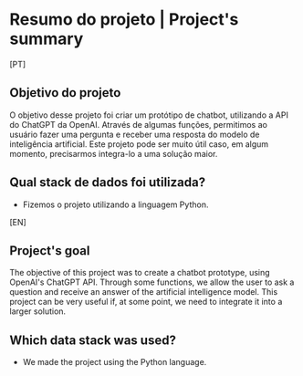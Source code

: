 # Resumo do projeto | Project's summary

[PT] 

## Objetivo do projeto
O objetivo desse projeto foi criar um protótipo de chatbot, utilizando a API do ChatGPT da OpenAI. Através de algumas funções, permitimos ao usuário fazer uma pergunta e receber uma resposta do modelo de inteligência artificial. Este projeto pode ser muito útil caso, em algum momento, precisarmos integra-lo a uma solução maior. 

## Qual stack de dados foi utilizada?
* Fizemos o projeto utilizando a linguagem Python.

[EN]

## Project's goal
The objective of this project was to create a chatbot prototype, using OpenAI's ChatGPT API. Through some functions, we allow the user to ask a question and receive an answer of the artificial intelligence model. This project can be very useful if, at some point, we need to integrate it into a larger solution.

## Which data stack was used?
* We made the project using the Python language.
